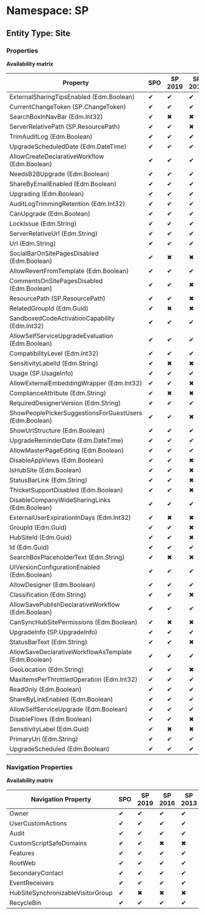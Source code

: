 # Namespace: SP
## Entity Type: Site

### Properties

**Availability matrix**

Property | SPO | SP 2019 | SP 2016 | SP 2013
----------|-----|---------|---------|--------
ExternalSharingTipsEnabled (Edm.Boolean) | ✔ | ✔ | ✔ | ✖
CurrentChangeToken (SP.ChangeToken) | ✔ | ✔ | ✔ | ✖
SearchBoxInNavBar (Edm.Int32) | ✔ | ✖ | ✖ | ✖
ServerRelativePath (SP.ResourcePath) | ✔ | ✔ | ✖ | ✖
TrimAuditLog (Edm.Boolean) | ✔ | ✔ | ✔ | ✔
UpgradeScheduledDate (Edm.DateTime) | ✔ | ✔ | ✔ | ✖
AllowCreateDeclarativeWorkflow (Edm.Boolean) | ✔ | ✔ | ✔ | ✔
NeedsB2BUpgrade (Edm.Boolean) | ✔ | ✔ | ✔ | ✖
ShareByEmailEnabled (Edm.Boolean) | ✔ | ✔ | ✔ | ✖
Upgrading (Edm.Boolean) | ✔ | ✔ | ✔ | ✔
AuditLogTrimmingRetention (Edm.Int32) | ✔ | ✔ | ✔ | ✔
CanUpgrade (Edm.Boolean) | ✔ | ✔ | ✔ | ✔
LockIssue (Edm.String) | ✔ | ✔ | ✔ | ✔
ServerRelativeUrl (Edm.String) | ✔ | ✔ | ✔ | ✔
Url (Edm.String) | ✔ | ✔ | ✔ | ✔
SocialBarOnSitePagesDisabled (Edm.Boolean) | ✔ | ✖ | ✖ | ✖
AllowRevertFromTemplate (Edm.Boolean) | ✔ | ✔ | ✔ | ✔
CommentsOnSitePagesDisabled (Edm.Boolean) | ✔ | ✔ | ✖ | ✖
ResourcePath (SP.ResourcePath) | ✔ | ✔ | ✖ | ✖
RelatedGroupId (Edm.Guid) | ✔ | ✖ | ✖ | ✖
SandboxedCodeActivationCapability (Edm.Int32) | ✔ | ✔ | ✔ | ✖
AllowSelfServiceUpgradeEvaluation (Edm.Boolean) | ✔ | ✔ | ✔ | ✔
CompatibilityLevel (Edm.Int32) | ✔ | ✔ | ✔ | ✔
SensitivityLabelId (Edm.String) | ✔ | ✖ | ✖ | ✖
Usage (SP.UsageInfo) | ✔ | ✔ | ✔ | ✔
AllowExternalEmbeddingWrapper (Edm.Int32) | ✔ | ✔ | ✖ | ✖
ComplianceAttribute (Edm.String) | ✔ | ✖ | ✖ | ✖
RequiredDesignerVersion (Edm.String) | ✔ | ✔ | ✔ | ✔
ShowPeoplePickerSuggestionsForGuestUsers (Edm.Boolean) | ✔ | ✔ | ✖ | ✖
ShowUrlStructure (Edm.Boolean) | ✔ | ✔ | ✔ | ✔
UpgradeReminderDate (Edm.DateTime) | ✔ | ✔ | ✔ | ✔
AllowMasterPageEditing (Edm.Boolean) | ✔ | ✔ | ✔ | ✔
DisableAppViews (Edm.Boolean) | ✔ | ✔ | ✖ | ✖
IsHubSite (Edm.Boolean) | ✔ | ✔ | ✖ | ✖
StatusBarLink (Edm.String) | ✔ | ✔ | ✖ | ✖
ThicketSupportDisabled (Edm.Boolean) | ✔ | ✔ | ✖ | ✖
DisableCompanyWideSharingLinks (Edm.Boolean) | ✔ | ✔ | ✔ | ✖
ExternalUserExpirationInDays (Edm.Int32) | ✔ | ✖ | ✖ | ✖
GroupId (Edm.Guid) | ✔ | ✔ | ✖ | ✖
HubSiteId (Edm.Guid) | ✔ | ✔ | ✖ | ✖
Id (Edm.Guid) | ✔ | ✔ | ✔ | ✔
SearchBoxPlaceholderText (Edm.String) | ✔ | ✖ | ✖ | ✖
UIVersionConfigurationEnabled (Edm.Boolean) | ✔ | ✔ | ✔ | ✔
AllowDesigner (Edm.Boolean) | ✔ | ✔ | ✔ | ✔
Classification (Edm.String) | ✔ | ✔ | ✖ | ✖
AllowSavePublishDeclarativeWorkflow (Edm.Boolean) | ✔ | ✔ | ✔ | ✔
CanSyncHubSitePermissions (Edm.Boolean) | ✔ | ✖ | ✖ | ✖
UpgradeInfo (SP.UpgradeInfo) | ✔ | ✔ | ✔ | ✔
StatusBarText (Edm.String) | ✔ | ✔ | ✖ | ✖
AllowSaveDeclarativeWorkflowAsTemplate (Edm.Boolean) | ✔ | ✔ | ✔ | ✔
GeoLocation (Edm.String) | ✔ | ✔ | ✖ | ✖
MaxItemsPerThrottledOperation (Edm.Int32) | ✔ | ✔ | ✔ | ✔
ReadOnly (Edm.Boolean) | ✔ | ✔ | ✔ | ✔
ShareByLinkEnabled (Edm.Boolean) | ✔ | ✔ | ✔ | ✔
AllowSelfServiceUpgrade (Edm.Boolean) | ✔ | ✔ | ✔ | ✔
DisableFlows (Edm.Boolean) | ✔ | ✔ | ✖ | ✖
SensitivityLabel (Edm.Guid) | ✔ | ✖ | ✖ | ✖
PrimaryUri (Edm.String) | ✔ | ✔ | ✔ | ✔
UpgradeScheduled (Edm.Boolean) | ✔ | ✔ | ✔ | ✖

### Navigation Properties

**Availability matrix**

Navigation Property | SPO | SP 2019 | SP 2016 | SP 2013
----------|-----|---------|---------|--------
Owner | ✔ | ✔ | ✔ | ✔
UserCustomActions | ✔ | ✔ | ✔ | ✔
Audit | ✔ | ✔ | ✔ | ✔
CustomScriptSafeDomains | ✔ | ✔ | ✖ | ✖
Features | ✔ | ✔ | ✔ | ✔
RootWeb | ✔ | ✔ | ✔ | ✔
SecondaryContact | ✔ | ✔ | ✔ | ✔
EventReceivers | ✔ | ✔ | ✔ | ✔
HubSiteSynchronizableVisitorGroup | ✔ | ✖ | ✖ | ✖
RecycleBin | ✔ | ✔ | ✔ | ✔
